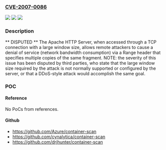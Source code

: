 ### [CVE-2007-0086](https://cve.mitre.org/cgi-bin/cvename.cgi?name=CVE-2007-0086)
![](https://img.shields.io/static/v1?label=Product&message=n%2Fa&color=blue)
![](https://img.shields.io/static/v1?label=Version&message=n%2Fa&color=blue)
![](https://img.shields.io/static/v1?label=Vulnerability&message=n%2Fa&color=brighgreen)

### Description

** DISPUTED **  The Apache HTTP Server, when accessed through a TCP connection with a large window size, allows remote attackers to cause a denial of service (network bandwidth consumption) via a Range header that specifies multiple copies of the same fragment.  NOTE: the severity of this issue has been disputed by third parties, who state that the large window size required by the attack is not normally supported or configured by the server, or that a DDoS-style attack would accomplish the same goal.

### POC

#### Reference
No PoCs from references.

#### Github
- https://github.com/Azure/container-scan
- https://github.com/cynalytica/container-scan
- https://github.com/drjhunter/container-scan

